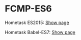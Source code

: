 # FCMP-ES6

Hometask ES2015: [Show page](https://www.google.com)

Hometask Babel-ES7: [Show page](https://anton-yatskevich.github.io/FCMP/)